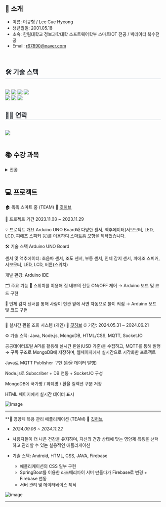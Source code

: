 

##   🙌 소개
- 이름: 이규형 / Lee Gue Hyeong
- 생년월일: 2001.05.18
- 소속: 한림대학교 정보과학대학 소프트웨어학부 스마트IOT 전공 / 빅데이터 복수전공
- Email: r67890@naver.com

<br>

<div style="text-align: left;">
    <h2 style="border-bottom: 1px solid #d8dee4; color: #282d33;"> 🛠️ 기술 스택 </h2> <br> 
    <div style="margin: ; text-align: left;" "text-align: left;"> <img src="https://img.shields.io/badge/Android-3DDC84?style=flat-square&logo=Android&logoColor=white">
          <img src="https://img.shields.io/badge/Firebase-FFCA28?style=flat-square&logo=Firebase&logoColor=white">
          <img src="https://img.shields.io/badge/Git-F05032?style=flat-square&logo=Git&logoColor=white">
          <img src="https://img.shields.io/badge/Github-181717?style=flat-square&logo=Github&logoColor=white">
          <br/><img src="https://img.shields.io/badge/HTML5-E34F26?style=flat-square&logo=HTML5&logoColor=white">
          <img src="https://img.shields.io/badge/Java-007396?style=flat-square&logo=Java&logoColor=white">
          <img src="https://img.shields.io/badge/Javascript-F7DF1E?style=flat-square&logo=Javascript&logoColor=white">
          <br/></div>
    </div>
    <div style="text-align: left;">
    <h2 style="border-bottom: 1px solid #d8dee4; color: #282d33;"> 🧑‍💻 연락 </h2> <br> 
    <div style="text-align: left;"> <a href=mailto:chaeng0415@gmail.com> <img src="https://img.shields.io/badge/Gmail-EA4335?style=flat-square&logo=Gmail&logoColor=white&link=mailto:chaeng0415@gmail.com"> </a>
          </div>  <br> 
    <div style="text-align: left;">  </div> 
    </div>

## 📚 수강 과목
<details><summary>전공
</summary>

- 논리설계및실험
- 이산구조론
- 선형대수
- 자바프로그래밍I
- 자바프로그래밍II
- C프로프래밍
- C++프로그래밍
- 파이썬과학프로그래밍기초
- 소프트웨어개론
- 신호및시스템
- 데이터사이언스기초
- 디지털신호처리
- 통신네트워크시스템
- 오픈소스하드웨어응용
- 운영체제
- 자료구조
- IOT네트워크
- 정보보호론
- 네트워크보안
- 데이터베이스시스템
- 모바일센서공학
- 소프트웨어캡스톤디자인
- SW창업전략과펀딩
- 소프트웨어특강I
- 인공지능생체시스템개론
- 인공지능수학
- 컴퓨터네트워크

</details>

<br>


## 💻 프로젝트

🏠 똑똑 스마트 홈 (TEAM) 🔎 [깃허브](https://github.com/rbgud7957/Smarthome)

📅 프로젝트 기간
2023.11.03 ~ 2023.11.29

💡 프로젝트 개요
Arduino UNO Board와 다양한 센서, 액추에이터(서보모터, LED, LCD, 피에조 스피커 등)를 이용하여 스마트홈 모형을 제작했습니다.

🛠 기술 스택
Arduino UNO Board

센서 및 액추에이터: 초음파 센서, 조도 센서, 부동 센서, 인체 감지 센서, 피에조 스피커, 서보모터, LED, LCD, 버튼(스위치)

개발 환경: Arduino IDE

🗂 주요 기능
🔘 스위치를 이용해 집 내부의 전등 ON/OFF 제어
→ Arduino 보드 및 코드 구현

🚶 인체 감지 센서를 통해 사람이 현관 앞에 서면 자동으로 불이 켜짐
→ Arduino 보드 및 코드 구현
<br>

---

💱 실시간 환율 조회 시스템 (개인) 🔎 [깃허브](https://github.com/rbgud7957/IOT-project.git)
⏰ 기간: 2024.05.31 ~ 2024.06.21

⚙️ 기술 스택: Java, Node.js, MongoDB, HTML/CSS, MQTT, Socket.IO

공공데이터포털 API를 활용해 실시간 환율(USD 기준)을 수집하고, MQTT를 통해 발행 → 구독 구조로 MongoDB에 저장하며, 웹페이지에서 실시간으로 시각화한 프로젝트

Java로 MQTT Publisher 구현 (환율 데이터 발행)

Node.js로 Subscriber + DB 연동 + Socket.IO 구성

MongoDB에 국가명 / 화폐명 / 환율 컬렉션 구분 저장

HTML 페이지에서 실시간 데이터 표시

![Image](https://github.com/user-attachments/assets/4d48de20-2dfb-43be-93d0-d337a3be5354)

---

**💊 영양제 복용 관리 애플리케이션 (TEAM) 🔎  [깃허브](https://github.com/rbgud7957/Nutriwish.git)
- *2024.09.06 ~ 2024.11.22*

- 사용자들이 더 나은 건강을 유지하며, 자신의 건강 상태에 맞는 영양제 복용을 선택하고 관리할 수 있는 실용적인 애플리케이션

- 기술 스택: Android, HTML, CSS, JAVA, Firebase
  
  - 애플리케이션의 CSS 일부 구현
  - SpringBoot를 이용한 라즈베리파이 서버 만들다가 Firebase로 변경 + Firebase 연동
  - 서버 관리 및 데이터베이스 제작
 
![image](https://github.com/user-attachments/assets/3a7981ef-e881-4a04-acc8-f386025b0ad9)


---
